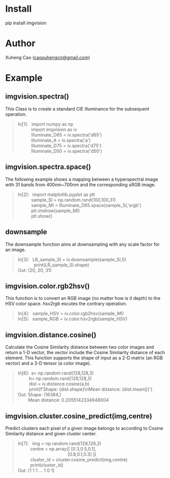 # Install
pip install imgvision
# Author
Xuheng Cao (caoxuhengcn@gmail.com)
# Example
## imgvision.spectra()
This Class is to create a standard CIE illuminance for the subsequent operation.  
>In[1]: &ensp;import numpy as np  
&emsp;&emsp;&emsp;import imgvision as iv  
&emsp;&emsp;&emsp;Illuminate_D65 = iv.spectra('d65')  
&emsp;&emsp;&emsp;Illuminate_A = iv.spectra('a')  
&emsp;&emsp;&emsp;Illuminate_D75 = iv.spectra('d75')  
&emsp;&emsp;&emsp;Illuminate_D50 = iv.spectra('d50')  

## imgvision.spectra.space()
The following example shows a mapping between a hyperspectral image with 31 bands from 400nm~700nm and the corresponding sRGB image.  
>In[2]:  &ensp;import matplotlib.pyplot as plt  
&emsp;&emsp;&emsp;sample_SI = np.random.rand(100,100,31)  
&emsp;&emsp;&emsp;sample_MI = Illuminate_D65.space(sample_SI,'srgb')  
&emsp;&emsp;&emsp;plt.imshow(sample_MI)  
&emsp;&emsp;&emsp;plt.show()  

## downsample 
The downsample function aims at downsampling with any scale factor for an image.  
>In[3]: &ensp;LR_sample_SI = iv.downsample(sample_SI,5)  
 &emsp; &emsp; &emsp;print(LR_sample_SI.shape)  
Out:    (20, 20, 31)  

## imgvision.color.rgb2hsv()
This function is to convert an RGB image (no matter how is it depth) to the HSV color space.  *hsv2rgb* excutes the contrary operation.  
>In[4]:&ensp; sample_HSV = iv.color.rgb2hsv(sample_MI)  
>In[5]: &ensp;sample_RGB =  iv.color.hsv2rgb(sample_HSV)  

## imgvision.distance.cosine()
Calculate the Cosine Similarity distance between two color images and return a 1-D vector, the vector include the Cosine Similarity distance of each element. This function supports the shape of input as a 2-D matrix (an RGB vector) and a 3-D tensor (a color image).

>In[6]:&ensp;a= np.random.rand(128,128,3)  
 &emsp;&emsp;&ensp;b= np.random.rand(128,128,3)  
 &emsp;&emsp;&ensp;dist = iv.distance.cosine(a,b)  
 &emsp;&emsp;&ensp;print(f'Shape: {dist.shape}\nMean distance: {dist.mean()}')  
Out:  Shape: (16384,)  
 &emsp; &emsp;Mean distance: 0.2055142334948004
 
## imgvision.cluster.cosine_predict(img,centre)
Predict clusters each pixel of a given image belongs to according to Cosine Similarity distance and given cluster center.
>In[7]:&ensp; img = np.random.rand(128,128,3)  
 &emsp; &emsp;&ensp;centre = np.array([ [0.3,0.5,0.1],  
  &emsp; &emsp; &emsp;&emsp; &emsp;&ensp;&emsp; &emsp; &emsp; &emsp;[0.8,0.1,0.3] ])  
 &emsp; &emsp;&ensp;cluster_id = cluster.cosine_predict(img,centre)  
 &emsp; &emsp;&ensp;print(cluster_id)  
Out: [1 1 1 ... 1 0 1]


